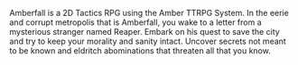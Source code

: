 Amberfall is a 2D Tactics RPG using the Amber TTRPG System. In the eerie and corrupt metropolis that is Amberfall, you wake to a letter from a mysterious stranger named Reaper. Embark on his quest to save the city and try to keep your morality and sanity intact. Uncover secrets not meant to be known and eldritch abominations that threaten all that you know.